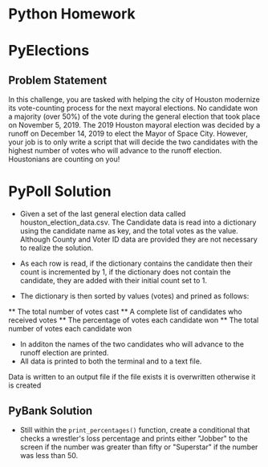 # Python Homework 

# PyElections
## Problem Statement
In this challenge, you are tasked with helping the city of Houston modernize its vote-counting process for the next mayoral elections. No candidate won a majority (over 50%) of the vote during the general election that took place on November 5, 2019. The 2019 Houston mayoral election was decided by a runoff on December 14, 2019 to elect the Mayor of Space City. 
However, your job is to only write a script that will decide the two candidates with the highest number of votes who will advance to the runoff election. Houstonians are counting on you!

# PyPoll Solution

* Given a set of the last general election data called houston_election_data.csv. The Candidate data is read into a dictionary using the candidate name as key, and the total votes as the value.  Although County and Voter ID data are provided they are not necessary to realize the solution.

* As each row is read, if the dictionary contains the candidate then their count is incremented by 1, if the dictionary does not contain the candidate, they are added with their initial count set to 1. 

* The dictionary is then sorted by values (votes) and prined as follows: 

** The total number of votes cast
** A complete list of candidates who received votes
** The percentage of votes each candidate won
** The total number of votes each candidate won

* In additon the names of the two candidates who will advance to the runoff election are printed. 
* All data is printed to both the terminal and to a text file. 

Data is written to an output file
if the file exists it is overwritten
otherwise it is created


## PyBank Solution 

* Still within the `print_percentages()` function, create a conditional that checks a wrestler's loss percentage and prints either "Jobber" to the screen if the number was greater than fifty or "Superstar" if the number was less than 50.

